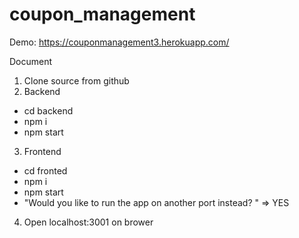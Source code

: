 # coupon_management
Demo:
https://couponmanagement3.herokuapp.com/

Document
1. Clone source from github
2. Backend
- cd backend
- npm i
- npm start
3. Frontend
- cd fronted
- npm i
- npm start
- "Would you like to run the app on another port instead? " => YES
4. Open localhost:3001 on brower
